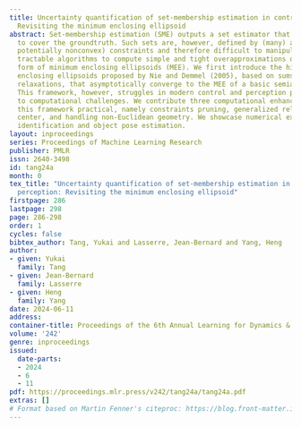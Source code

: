 ```yaml
---
title: Uncertainty quantification of set-membership estimation in control and perception:
  Revisiting the minimum enclosing ellipsoid
abstract: Set-membership estimation (SME) outputs a set estimator that guarantees
  to cover the groundtruth. Such sets are, however, defined by (many) abstract (and
  potentially nonconvex) constraints and therefore difficult to manipulate. We present
  tractable algorithms to compute simple and tight overapproximations of SME in the
  form of minimum enclosing ellipsoids (MEE). We first introduce the hierarchy of
  enclosing ellipsoids proposed by Nie and Demmel (2005), based on sums-of-squares
  relaxations, that asymptotically converge to the MEE of a basic semialgebraic set.
  This framework, however, struggles in modern control and perception problems due
  to computational challenges. We contribute three computational enhancements to make
  this framework practical, namely constraints pruning, generalized relaxed Chebyshev
  center, and handling non-Euclidean geometry. We showcase numerical examples on system
  identification and object pose estimation.
layout: inproceedings
series: Proceedings of Machine Learning Research
publisher: PMLR
issn: 2640-3498
id: tang24a
month: 0
tex_title: "Uncertainty quantification of set-membership estimation in control and
  perception: Revisiting the minimum enclosing ellipsoid"
firstpage: 286
lastpage: 298
page: 286-298
order: 1
cycles: false
bibtex_author: Tang, Yukai and Lasserre, Jean-Bernard and Yang, Heng
author:
- given: Yukai
  family: Tang
- given: Jean-Bernard
  family: Lasserre
- given: Heng
  family: Yang
date: 2024-06-11
address:
container-title: Proceedings of the 6th Annual Learning for Dynamics & Control Conference
volume: '242'
genre: inproceedings
issued:
  date-parts:
  - 2024
  - 6
  - 11
pdf: https://proceedings.mlr.press/v242/tang24a/tang24a.pdf
extras: []
# Format based on Martin Fenner's citeproc: https://blog.front-matter.io/posts/citeproc-yaml-for-bibliographies/
---
```

